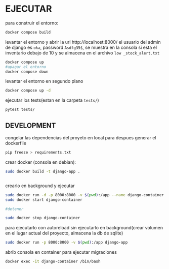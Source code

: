 # EJECUTAR 

para construir el entorno:

```bash
docker compose build

```

levantar el entorno y abrir la url http://localhost:8000/
el usuario del admin de django es `oka`, password `Asdfg35$`, se muestra en la consola si esta el inventario debajo de 10 y se almacena en el archivo `low _stock_alert.txt`
```bash
docker compose up
#apagar el entorno
docker compose down
```

levantar el entorno en segundo plano
```bash
docker compose up -d

``` 

ejecutar los tests(estan en la carpeta `tests/`)
```bash
pytest tests/
``` 




## DEVELOPMENT

congelar las dependencias del proyeto en local para despues generar el dockerfile
```bash
pip freeze > requirements.txt
```

crear docker (consola en debian):
```bash
sudo docker build -t django-app .
```

```bash

```


crearlo en background y ejecutar
```bash
sudo docker run -d -p 8000:8000 -v $(pwd):/app --name django-container django-app
sudo docker start django-container

#detener

sudo docker stop django-container

```

para ejecutarlo con autoreload sin ejecutarlo en background(crear volumen en el lugar actual del proyecto, almacena la db de sqlite)

```bash
sudo docker run -p 8000:8000 -v $(pwd):/app django-app
```

abrib consola en container para ejecutar migraciones 
```bash
docker exec -it django-container /bin/bash

```
